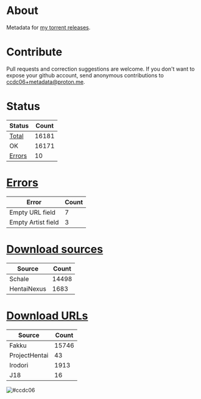 # About
Metadata for [my torrent releases](https://sukebei.nyaa.si/?q=CCDC06).

# Contribute
Pull requests and correction suggestions are welcome. If you don't want to expose your github account, send anonymous contributions to [ccdc06+metadata@proton.me](mailto:ccdc06+metadata@proton.me).

<!-- [Status] -->
# Status
|Status|Count|
|-|-|
|[Total](indexes/list.csv)|16181|
|OK|16171|
|[Errors](indexes/errors.csv)|10|

# [Errors](indexes/errors.csv)
|Error|Count|
|-|-|
|Empty URL field|7|
|Empty Artist field|3|

# [Download sources](indexes/downloadSource.csv)
|Source|Count|
|-|-|
|Schale|14498|
|HentaiNexus|1683|

# [Download URLs](indexes/urlSource.csv)
|Source|Count|
|-|-|
|Fakku|15746|
|ProjectHentai|43|
|Irodori|1913|
|J18|16|
<!-- [/Status] -->

![#ccdc06](https://placehold.co/15x15/ccdc06/ccdc06.png)

